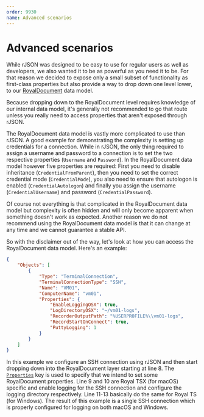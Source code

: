 ```yaml
---
order: 9930
name: Advanced scenarios
---
```


# Advanced scenarios

While rJSON was designed to be easy to use for regular users as well as developers, we also wanted it to be as powerful as you need it to be. For that reason we decided to expose only a small subset of functionality as first-class properties but also provide a way to drop down one level lower, to our [RoyalDocument](~/scripting/objects/index.html) data model.

Because dropping down to the RoyalDocument level requires knowledge of our internal data model, it's generally not recommended to go that route unless you really need to access properties that aren't exposed through rJSON.

The RoyalDocument data model is vastly more complicated to use than rJSON. A good example for demonstrating the complexity is setting up credentials for a connection. While in rJSON, the only thing required to assign a username and password to a connection is to set the two respective properties (`Username` and `Password`). In the RoyalDocument data model however five properties are required: First you need to disable inheritance (`CredentialFromParent`), then you need to set the correct credential mode (`CredentialMode`), you also need to ensure that autologon is enabled (`CredentialAutologon`) and finally you assign the username (`CredentialUsername`) and password (`CredentialPassword`).

Of course not everything is that complicated in the RoyalDocument data model but complexity is often hidden and will only become apparent when something doesn't work as expected. Another reason we do not recommend using the RoyalDocument data model is that it can change at any time and we cannot guarantee a stable API.

So with the disclaimer out of the way, let's look at how you can access the RoyalDocument data model. Here's an example:

```json
{
	"Objects": [
		{
			"Type": "TerminalConnection",
			"TerminalConnectionType": "SSH",
			"Name": "VM01",
			"ComputerName": "vm01",
			"Properties": {
				"EnableLoggingOSX": true,
				"LogDirectoryOSX": "~/vm01-logs",
				"RecorderOutputPath": "%USERPROFILE%\\vm01-logs",
				"RecordStartOnConnect": true,
				"PuttyLogging": 1
			}
		}
	]
}
```

In this example we configure an SSH connection using rJSON and then start dropping down into the RoyalDocument layer starting at line 8. The [`Properties`](~/scripting/rjson/available-properties/royaljsonobject.html#properties) key is used to specify that we intend to set some RoyalDocument properties. Line 9 and 10 are Royal TSX (for macOS) specific and enable logging for the SSH connection and configure the logging directory respectively. Line 11-13 basically do the same for Royal TS (for Windows).
The result of this example is a single SSH connection which is properly configured for logging on both macOS and Windows.